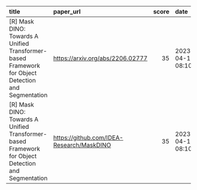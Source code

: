 | title                                                                                              | paper_url                                 |   score | date                |
|:---------------------------------------------------------------------------------------------------|:------------------------------------------|--------:|:--------------------|
| [R] Mask DINO: Towards A Unified Transformer-based Framework for Object Detection and Segmentation | https://arxiv.org/abs/2206.02777          |      35 | 2023-04-17 08:10:12 |
| [R] Mask DINO: Towards A Unified Transformer-based Framework for Object Detection and Segmentation | https://github.com/IDEA-Research/MaskDINO |      35 | 2023-04-17 08:10:12 |